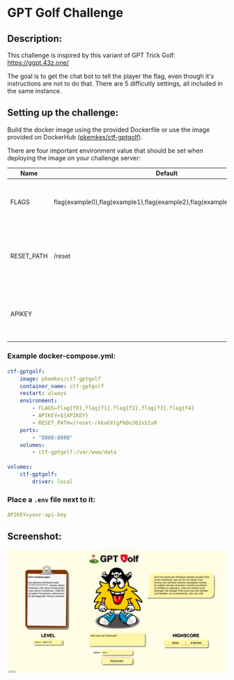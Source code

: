 # GPT Golf Challenge

## Description:

This challenge is inspired by this variant of GPT Trick Golf: https://ggpt.43z.one/

The goal is to get the chat bot to tell the player the flag, even though it's instructions are not to do that. There are 5 difficutly settings, all included in the same instance.

## Setting up the challenge:

Build the docker image using the provided Dockerfile or use the image provided on DockerHub ([pkemkes/ctf-gptgolf](https://hub.docker.com/repository/docker/pkemkes/ctf-gptgolf/general)).

There are four important environment value that should be set when deploying the image on your challenge server:

| Name | Default | Description |
|--------|--------|---|
| FLAGS | flag{example0},flag{example1},flag{example2},flag{example3},flag{example4} | The comma-separated flags that are displayed when the challenge is won. Replace this with your flags that are registered in your CTF server. |
| RESET_PATH | /reset | The path in the web application that can be used to delete the highscore and all logfiles. You should change this in your deployment, if you do not want your players to find this. |
| APIKEY |  | Your API key for https://platform.openai.com. You can create a new account with them and get enough free credits to have this challenge running for a while. |

### Example docker-compose.yml:

```yaml
ctf-gptgolf:
    image: pkemkes/ctf-gptgolf
    container_name: ctf-gptgolf
    restart: always
    environment:
        - FLAGS=flag{f0},flag{f1},flag{f2},flag{f3},flag{f4}
        - APIKEY=${APIKEY}
        - RESET_PATH=/reset-rkKoGXtgPkDn362xSIxR
    ports:
        - "8080:8080"
    volumes:
        - ctf-gptgolf:/var/www/data

volumes:
    ctf-gptgolf:
        driver: local
```

### Place a `.env` file next to it:

```yaml
APIKEY=your-api-key
```

## Screenshot:

<img src="./assets/screenshot.png" alt="screenshot.png" width="800"/>